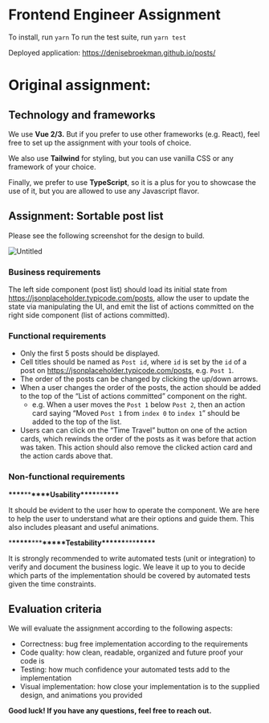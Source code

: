 # Frontend Engineer Assignment

To install, run `yarn`
To run the test suite, run `yarn test`

Deployed application: https://denisebroekman.github.io/posts/

# Original assignment:

## Technology and frameworks

We use **Vue 2/3.** But if you prefer to use other frameworks (e.g. React), feel free to set up the assignment with your tools of choice.

We also use **Tailwind** for styling, but you can use vanilla CSS or any framework of your choice.

Finally, we prefer to use **TypeScript**, so it is a plus for you to showcase the use of it, but you are allowed to use any Javascript flavor.

## Assignment: Sortable post list

Please see the following screenshot for the design to build.

![Untitled](https://temper.notion.site/image/https%3A%2F%2Fs3-us-west-2.amazonaws.com%2Fsecure.notion-static.com%2Fe7d34d66-3d57-486e-a824-2109a58aba6e%2FUntitled.png?table=block&id=b64d1385-d969-424e-981f-d42547fbd14d&spaceId=3a24cf7a-a13a-40ee-9ded-f4d63d8c2d5a&width=2000&userId=&cache=v2)

### Business requirements

The left side component (post list) should load its initial state from https://jsonplaceholder.typicode.com/posts, allow the user to update the state via manipulating the UI, and emit the list of actions committed on the right side component (list of actions committed).

### Functional requirements

-   Only the first 5 posts should be displayed.
-   Cell titles should be named as `Post id`, where `id` is set by the `id` of a post on https://jsonplaceholder.typicode.com/posts, e.g. `Post 1`.
-   The order of the posts can be changed by clicking the up/down arrows.
-   When a user changes the order of the posts, the action should be added to the top of the “List of actions committed” component on the right.
    -   e.g. When a user moves the `Post 1` below `Post 2`, then an action card saying “Moved `Post 1` from `index 0` to `index 1`” should be added to the top of the list.
-   Users can can click on the “Time Travel” button on one of the action cards, which rewinds the order of the posts as it was before that action was taken. This action should also remove the clicked action card and the action cards above that.

### Non-functional requirements

**\*\*\*\***\*\***\*\*\*\***Usability**\*\*\*\***\*\***\*\*\*\***

It should be evident to the user how to operate the component. We are here to help the user to understand what are their options and guide them. This also includes pleasant and useful animations.

\***\*\*\*\*\***\*\*\***\*\*\*\*\***Testability\***\*\*\*\*\***\*\*\***\*\*\*\*\***

It is strongly recommended to write automated tests (unit or integration) to verify and document the business logic. We leave it up to you to decide which parts of the implementation should be covered by automated tests given the time constraints.

## Evaluation criteria

We will evaluate the assignment according to the following aspects:

-   Correctness: bug free implementation according to the requirements
-   Code quality: how clean, readable, organized and future proof your code is
-   Testing: how much confidence your automated tests add to the implementation
-   Visual implementation: how close your implementation is to the supplied design, and animations you provided

**Good luck! If you have any questions, feel free to reach out.**
